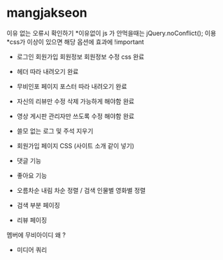 # mangjakseon


이유 없는 오류시 확인하기 
*이유없이 js 가 안먹을때는 jQuery.noConflict(); 이용
*css가 이상이 있으면 해당 옵션에 효과에 !important



* 로그인 회원가입 회원정보 회원정보 수정 css 완료
* 헤더 따라 내려오기 완료
* 무비인포 페이지 포스터 따라 내려오기 완료
* 자신의 리뷰만 수정 삭제 가능하게 해야함 완료
* 영상 게시판 관리자만 쓰도록 수정 해야함 완료


* 쓸모 없는 로그 및 주석 지우기
* 회원가입 페이지 CSS (사이트 소개 같이 넣기)
* 댓글 기능
* 좋아요 기능
* 오름차순 내림 차순 정렬 / 검색 인물별 영화별 정렬
* 검색 부분 페이징
* 리뷰 페이징

멤버에 무비아이디 왜 ?

* 미디어 쿼리